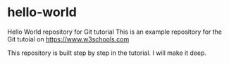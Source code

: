# hello-world
Hello World repository for Git tutorial
This is an example repository for the Git tutoial on https://www.w3schools.com

This repository is built step by step in the tutorial.
I will make it deep.
